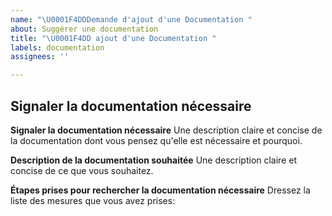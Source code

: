 ```yaml
---
name: "\U0001F4DDDemande d'ajout d'une Documentation "
about: Suggérer une documentation
title: "\U0001F4DD ajout d'une Documentation "
labels: documentation
assignees: ''

---
```


## Signaler la documentation nécessaire

**Signaler la documentation nécessaire**
Une description claire et concise de la documentation dont vous pensez qu'elle est nécessaire et pourquoi.

**Description de la documentation souhaitée**
Une description claire et concise de ce que vous souhaitez.

**Étapes prises pour rechercher la documentation nécessaire**
Dressez la liste des mesures que vous avez prises:
